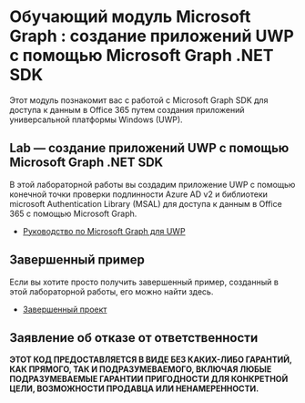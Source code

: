 # <a name="microsoft-graph-training-module---build-uwp-apps-with-the-microsoft-graph-net-sdk"></a>Обучающий модуль Microsoft Graph : создание приложений UWP с помощью Microsoft Graph .NET SDK

Этот модуль познакомит вас с работой с Microsoft Graph SDK для доступа к данным в Office 365 путем создания приложений универсальной платформы Windows (UWP).

## <a name="lab---build-uwp-apps-with-the-microsoft-graph-net-sdk"></a>Lab — создание приложений UWP с помощью Microsoft Graph .NET SDK

В этой лабораторной работы вы создадим приложение UWP с помощью конечной точки проверки подлинности Azure AD v2 и библиотеки microsoft Authentication Library (MSAL) для доступа к данным в Office 365 с помощью Microsoft Graph.

- [Руководство по Microsoft Graph для UWP](https://docs.microsoft.com/graph/tutorials/uwp)

## <a name="completed-sample"></a>Завершенный пример

Если вы хотите просто получить завершенный пример, созданный в этой лабораторной работы, его можно найти здесь.

- [Завершенный проект](demo)

## <a name="disclaimer"></a>Заявление об отказе от ответственности

**ЭТОТ КОД  ПРЕДОСТАВЛЯЕТСЯ В ВИДЕ БЕЗ КАКИХ-ЛИБО ГАРАНТИЙ, КАК ПРЯМОГО, ТАК И ПОДРАЗУМЕВАЕМОГО, ВКЛЮЧАЯ ЛЮБЫЕ ПОДРАЗУМЕВАЕМЫЕ ГАРАНТИИ ПРИГОДНОСТИ ДЛЯ КОНКРЕТНОЙ ЦЕЛИ, ВОЗМОЖНОСТИ ПРОДАВЦА ИЛИ НЕНАМЕРЕННОСТИ.**
